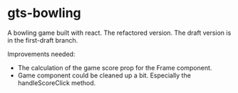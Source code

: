 # gts-bowling
A bowling game built with react. The refactored version. The draft version is in the first-draft branch.

Improvements needed:
  * The calculation of the game score prop for the Frame component.
  * Game component could be cleaned up a bit. Especially the handleScoreClick method.